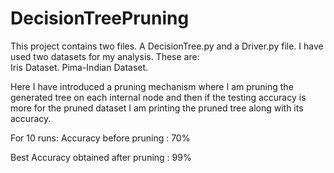 # DecisionTreePruning
This project contains two files. A DecisionTree.py and a Driver.py file. 
I have used two datasets for my analysis. 
These are:  
Iris Dataset. 
Pima-Indian Dataset. 

Here I have introduced a pruning mechanism where I am pruning the generated tree on each internal node and then if the testing accuracy is more for the pruned dataset I am printing the pruned tree along with its accuracy.

For 10 runs: 
Accuracy before pruning : 70%

Best Accuracy obtained after pruning : 99%
